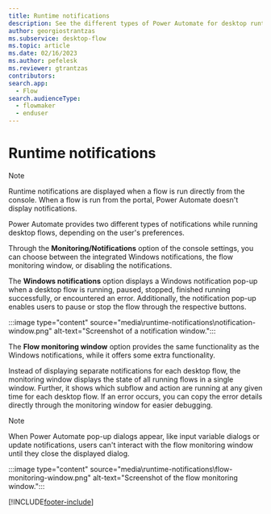 ```yaml
---
title: Runtime notifications
description: See the different types of Power Automate for desktop runtime notifications.
author: georgiostrantzas
ms.subservice: desktop-flow
ms.topic: article
ms.date: 02/16/2023
ms.author: pefelesk
ms.reviewer: gtrantzas
contributors:
search.app: 
  - Flow 
search.audienceType: 
  - flowmaker
  - enduser
---
```


# Runtime notifications

> [!NOTE]
> Runtime notifications are displayed when a flow is run directly from the console. When a flow is run from the portal, Power Automate doesn't display notifications.

Power Automate provides two different types of notifications while running desktop flows, depending on the user's preferences.

Through the **Monitoring/Notifications** option of the console settings, you can choose between the integrated Windows notifications, the flow monitoring window, or disabling the notifications.

The **Windows notifications** option displays a Windows notification pop-up when a desktop flow is running, paused, stopped, finished running successfully, or encountered an error. Additionally, the notification pop-up enables users to pause or stop the flow through the respective buttons.

:::image type="content" source="media\runtime-notifications\notification-window.png" alt-text="Screenshot of a notification window.":::

The **Flow monitoring window** option provides the same functionality as the Windows notifications, while it offers some extra functionality.

Instead of displaying separate notifications for each desktop flow, the monitoring window displays the state of all running flows in a single window. Further, it shows which subflow and action are running at any given time for each desktop flow. If an error occurs, you can copy the error details directly through the monitoring window for easier debugging.

> [!NOTE]
> When Power Automate pop-up dialogs appear, like input variable dialogs or update notifications, users can't interact with the flow monitoring window until they close the displayed dialog.

:::image type="content" source="media\runtime-notifications\flow-monitoring-window.png" alt-text="Screenshot of the flow monitoring window.":::

[!INCLUDE[footer-include](../includes/footer-banner.md)]
